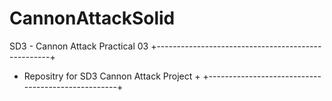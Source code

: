 # CannonAttackSolid
SD3 - Cannon Attack Practical 03
+---------------------------------------------------+
+   Repositry for SD3 Cannon Attack Project         +
+---------------------------------------------------+
